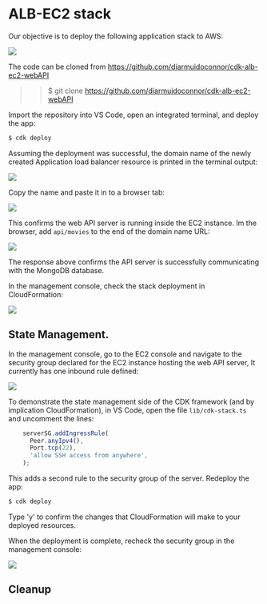 # ALB-EC2 stack

Our objective is to deploy the following application stack to AWS:

![][schema]

The code can be cloned from https://github.com/diarmuidoconnor/cdk-alb-ec2-webAPI

>>$ git clone https://github.com/diarmuidoconnor/cdk-alb-ec2-webAPI

Import the repository into VS Code, open an integrated terminal, and deploy the app:

~~~bash
$ cdk deploy
~~~

Assuming the deployment was successful, the domain name of the newly created Application load balancer resource is printed in the terminal output:

![][alb]

Copy the name and paste it in to a browser tab:

![][root]

This confirms the web API server is running inside the EC2 instance. Im the browser, add `api/movies` to the end of the domain name URL: 

![][api]

The response above confirms the API server is successfully communicating with the MongoDB database. 

In the management console, check the stack deployment in CloudFormation:

![][cf]

## State Management.

In the management console, go to the EC2 console and navigate to the security group declared for the EC2 instance hosting the web API server, It currently has one inbound rule defined:

![][secgrp]

To demonstrate the state management side of the CDK framework (and by implication CloudFormation), in VS Code, open the file `lib/cdk-stack.ts` and uncomment the lines:

~~~js
    serverSG.addIngressRule(
      Peer.anyIpv4(),
      Port.tcp(22),
      'allow SSH access from anywhere',
    );
~~~
This adds a second rule to the security group of the server. Redeploy the app:
~~~bash
$ cdk deploy
~~~
Type 'y' to confirm the changes that CloudFormation will make to your deployed resources.

When the deployment is complete, recheck the security group in the management console:

![][secgrp2]

## Cleanup

[schema]: ./img/schema.png
[alb]: ./img/alb.png
[root]: ./img/root.png
[api]: ./img/api.png
[cf]: ./img/cf.png
[secgrp]: ./img/secgrp.png
[secgrp2]: ./img/secgrp2.png

